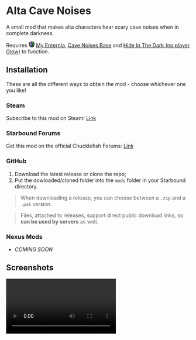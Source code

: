 # Alta Cave Noises

A small mod that makes alta characters hear scary cave noises when in complete darkness.

Requires ![ ](https://raw.githubusercontent.com/Ceterai/Enternia/main/interface/bookmarks/icons/ct_alterash_planet.png) [My Enternia](https://github.com/Ceterai/Enternia), [Cave Noises Base](https://steamcommunity.com/sharedfiles/filedetails/?id=3294924867) and [Hide In The Dark (no player Glow)](https://steamcommunity.com/workshop/filedetails/?id=730709285) to function.

## Installation

These are all the different ways to obtain the mod - choose whichever one you like!

### Steam

Subscribe to this mod on Steam! [Link](https://steamcommunity.com/sharedfiles/filedetails/?id=3360174613)

### Starbound Forums

Get this mod on the official Chucklefish Forums: [Link](https://community.playstarbound.com/resources/alta-cave-noises.6328/)

### GitHub

1. Download the latest release or clone the repo;
1. Put the dowloaded/cloned folder into the `mods` folder in your Starbound directory.

> When downloading a release, you can choose between a `.zip` and a `.pak` version.

> Files, attached to releases, support direct public download links, so **can be used by servers** as well.

### Nexus Mods

- *COMING SOON*

## Screenshots

<video src=".meta/showcase.mp4" controls></video>
